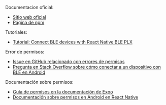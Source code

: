 Documentacion oficial:
- [Sitio web oficial](https://dotintent.github.io/react-native-ble-plx/)
- [Página de npm](https://www.npmjs.com/package/react-native-ble-plx)

Tutoriales:
- [Tutorial: Connect BLE devices with React Native BLE PLX](https://medium.com/@akashpoovaragavan/connect-ble-devices-with-react-native-ble-plx-89f0dc907d8a)

Error de permisos:
- [Issue en GitHub relacionado con errores de permisos](https://github.com/expo/config-plugins/issues/149)
- [Pregunta en Stack Overflow sobre cómo conectar a un dispositivo con BLE en Android](https://stackoverflow.com/questions/56130737/connect-to-a-device-with-ble-android)

Documentación sobre permisos:
- [Guía de permisos en la documentación de Expo](https://docs.expo.dev/guides/permissions/)
- [Documentación sobre permisos en Android en React Native](https://reactnative.dev/docs/permissionsandroid)


